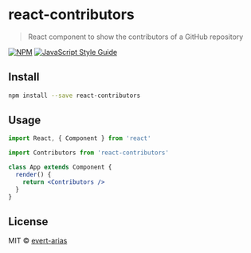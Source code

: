 # react-contributors

> React component to show the contributors of a GitHub repository

[![NPM](https://img.shields.io/npm/v/react-contributors.svg)](https://www.npmjs.com/package/react-contributors) [![JavaScript Style Guide](https://img.shields.io/badge/code_style-standard-brightgreen.svg)](https://standardjs.com)

## Install

```bash
npm install --save react-contributors
```

## Usage

```jsx
import React, { Component } from 'react'

import Contributors from 'react-contributors'

class App extends Component {
  render() {
    return <Contributors />
  }
}
```

## License

MIT © [evert-arias](https://github.com/evert-arias)
